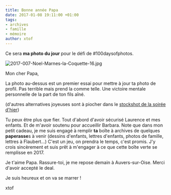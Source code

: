 ```yaml
---
title: Bonne année Papa
date: 2017-01-08 19:11:00 +01:00
tags:
- archives
- famille
- mémoire
author: xtof
---
```


Ce sera **ma photo du jour** pour le défi de #100daysofphotos.

![2017-007-Noel-Marnes-la-Coquette-16.jpg](/img/2017-007-papa-noel-marnes.jpg)

Mon cher Papa, 

La photo au-dessus est un premier essai pour mettre à jour ta photo de profil. Pas terrible mais prend la comme telle. Une victoire mentale personnelle de la part de ton fils aîné.

(d'autres alternatives joyeuses sont à piocher dans le [stockshot de la soirée d'hier](http://ducamp.me/2017-008))

Tu peux être plus que fier. Tout d'abord d'avoir sécurisé Laurence et mes enfants. Et de m'avoir soutenu pour accueillir Barbara. Note que dans mon petit cadeau, je me suis engagé à remplir **ta** boîte à archives de quelques **paperasse**s à venir (dessins d'enfants, lettres d'enfants, photos de famille, lettres à Flaubert...) C'est un jeu, on prendra le temps, c'est promis. J'y crois sincèrement et suis prêt à m'engager à ce que cette boîte verte se remplisse en 2017. 

Je t'aime Papa. Rassure-toi, je me repose demain à Auvers-sur-Oise. Merci d'avoir accepté le deal. 

Je suis heureux et on va se marrer !

xtof


